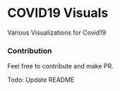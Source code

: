 # COVID19 Visuals

Various Visualizations for Covid19

### Contribution

Feel free to contribute and make PR.


Todo: Update README
